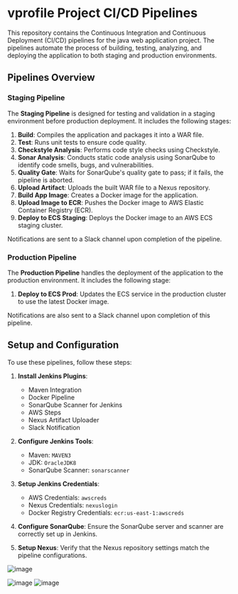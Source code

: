 # vprofile Project CI/CD Pipelines

This repository contains the Continuous Integration and Continuous Deployment (CI/CD) pipelines for the java web application project. The pipelines automate the process of building, testing, analyzing, and deploying the application to both staging and production environments.

## Pipelines Overview

### Staging Pipeline

The **Staging Pipeline** is designed for testing and validation in a staging environment before production deployment. It includes the following stages:

1. **Build**: Compiles the application and packages it into a WAR file.
2. **Test**: Runs unit tests to ensure code quality.
3. **Checkstyle Analysis**: Performs code style checks using Checkstyle.
4. **Sonar Analysis**: Conducts static code analysis using SonarQube to identify code smells, bugs, and vulnerabilities.
5. **Quality Gate**: Waits for SonarQube's quality gate to pass; if it fails, the pipeline is aborted.
6. **Upload Artifact**: Uploads the built WAR file to a Nexus repository.
7. **Build App Image**: Creates a Docker image for the application.
8. **Upload Image to ECR**: Pushes the Docker image to AWS Elastic Container Registry (ECR).
9. **Deploy to ECS Staging**: Deploys the Docker image to an AWS ECS staging cluster.

Notifications are sent to a Slack channel upon completion of the pipeline.

### Production Pipeline

The **Production Pipeline** handles the deployment of the application to the production environment. It includes the following stage:

1. **Deploy to ECS Prod**: Updates the ECS service in the production cluster to use the latest Docker image.

Notifications are also sent to a Slack channel upon completion of this pipeline.

## Setup and Configuration

To use these pipelines, follow these steps:

1. **Install Jenkins Plugins**:
   - Maven Integration
   - Docker Pipeline
   - SonarQube Scanner for Jenkins
   - AWS Steps
   - Nexus Artifact Uploader
   - Slack Notification

2. **Configure Jenkins Tools**:
   - Maven: `MAVEN3`
   - JDK: `OracleJDK8`
   - SonarQube Scanner: `sonarscanner`

3. **Setup Jenkins Credentials**:
   - AWS Credentials: `awscreds`
   - Nexus Credentials: `nexuslogin`
   - Docker Registry Credentials: `ecr:us-east-1:awscreds`

4. **Configure SonarQube**: Ensure the SonarQube server and scanner are correctly set up in Jenkins.

5. **Setup Nexus**: Verify that the Nexus repository settings match the pipeline configurations.

![image](https://github.com/user-attachments/assets/9347a966-5269-4e57-b1a7-d529ac77da9e)

![image](https://github.com/user-attachments/assets/f70cdecb-3fec-4aeb-97ed-9f0e79aa37fd)
![image](https://github.com/user-attachments/assets/6c531f66-0b12-4d8a-884c-ed6d4343aecc)





